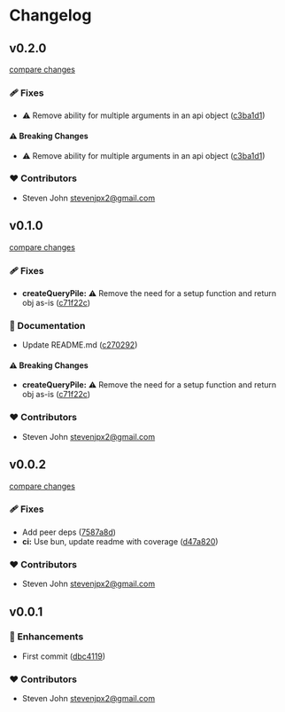 # Changelog


## v0.2.0

[compare changes](https://github.com/StevenJPx2/query-pile/compare/v0.1.0...v0.2.0)

### 🩹 Fixes

- ⚠️  Remove ability for multiple arguments in an api object ([c3ba1d1](https://github.com/StevenJPx2/query-pile/commit/c3ba1d1))

#### ⚠️ Breaking Changes

- ⚠️  Remove ability for multiple arguments in an api object ([c3ba1d1](https://github.com/StevenJPx2/query-pile/commit/c3ba1d1))

### ❤️ Contributors

- Steven John <stevenjpx2@gmail.com>

## v0.1.0

[compare changes](https://github.com/StevenJPx2/query-pile/compare/v0.0.2...v0.1.0)

### 🩹 Fixes

- **createQueryPile:** ⚠️  Remove the need for a setup function and return obj as-is ([c71f22c](https://github.com/StevenJPx2/query-pile/commit/c71f22c))

### 📖 Documentation

- Update README.md ([c270292](https://github.com/StevenJPx2/query-pile/commit/c270292))

#### ⚠️ Breaking Changes

- **createQueryPile:** ⚠️  Remove the need for a setup function and return obj as-is ([c71f22c](https://github.com/StevenJPx2/query-pile/commit/c71f22c))

### ❤️ Contributors

- Steven John <stevenjpx2@gmail.com>

## v0.0.2

[compare changes](https://github.com/StevenJPx2/query-pile/compare/v0.0.1...v0.0.2)

### 🩹 Fixes

- Add peer deps ([7587a8d](https://github.com/StevenJPx2/query-pile/commit/7587a8d))
- **ci:** Use bun, update readme with coverage ([d47a820](https://github.com/StevenJPx2/query-pile/commit/d47a820))

### ❤️ Contributors

- Steven John <stevenjpx2@gmail.com>

## v0.0.1


### 🚀 Enhancements

- First commit ([dbc4119](https://github.com/StevenJPx2/query-pile/commit/dbc4119))

### ❤️ Contributors

- Steven John <stevenjpx2@gmail.com>

